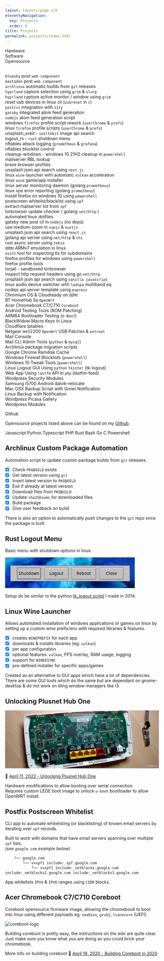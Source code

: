 ```yaml
---
layout: layouts/page.njk
eleventyNavigation:
  key: Projects
  order: 4
title: Projects
permalink: projects/index.html
---
```


<i class="fa fa-microchip"></i> Hardware
<br/><i class="fa fa-code"></i> Software
<br/><i class="fa fa-github"></i> Opensource

<br/><i class="fa fa-code"></i> <i class="fa fa-github"></i> `bluesky` post `web component`
<br/><i class="fa fa-code"></i> <i class="fa fa-github"></i> `mastodon` post `web component`
<br/><i class="fa fa-code"></i> `archlinux` automatic builds from `git` releases
<br/><i class="fa fa-code"></i> <i class="fa fa-github"></i> `hyprland` capture selection using `grim` & `slurp`
<br/><i class="fa fa-code"></i> <i class="fa fa-github"></i> `hyprland` capture active monitor / window using `grim`
<br/><i class="fa fa-microchip"></i> <i class="fa fa-code"></i> <i class="fa fa-github"></i> reset usb devices in linux cli (`usbreset` in `c`)
<br/><i class="fa fa-code"></i> <i class="fa fa-github"></i> `postcss` integration with `11ty`
<br/><i class="fa fa-code"></i> <i class="fa fa-github"></i> `gatsby` integrated atom feed generation
<br/><i class="fa fa-code"></i> <i class="fa fa-github"></i> `nodejs` atom feed generation script
<br/><i class="fa fa-code"></i> <i class="fa fa-github"></i> windows `firefox` profile script rework (`userChrome` & `prefs`)
<br/><i class="fa fa-code"></i> <i class="fa fa-github"></i> linux `firefox` profile scripts (`userChrome` & `prefs`)
<br/><i class="fa fa-code"></i> <i class="fa fa-github"></i> unsplash_svkit - `sveltekit` image api search
<br/><i class="fa fa-code"></i> <i class="fa fa-github"></i> logout_rs - `rust` shutdown menu
<br/><i class="fa fa-code"></i> nftables attack logging (`prometheus` & `grafana`)
<br/><i class="fa fa-code"></i> nftables blocklist control
<br/><i class="fa fa-code"></i> <i class="fa fa-github"></i> cleanup-windows - windows 10 21H2 cleanup in `powershell`
<br/><i class="fa fa-code"></i> mailserver RBL lookup
<br/><i class="fa fa-code"></i> <i class="fa fa-github"></i> brave browser profiles
<br/><i class="fa fa-code"></i> <i class="fa fa-github"></i> unsplash json api search using `next.js`
<br/><i class="fa fa-code"></i> linux `wine` launcher with automatic `vulkan` acceleration
<br/><i class="fa fa-code"></i> linux `wine` game/app installer
<br/><i class="fa fa-code"></i> linux server monitoring daemon (golang `prometheus`)
<br/><i class="fa fa-code"></i> linux vps error reporting (golang `prometheus`)
<br/><i class="fa fa-code"></i> <i class="fa fa-github"></i> install firefox on windows 10 using `powershell`
<br/><i class="fa fa-code"></i> <i class="fa fa-github"></i> postscreen whitelist/blacklist using `spf`
<br/><i class="fa fa-code"></i> <i class="fa fa-github"></i> extract mailserver list from `spf`
<br/><i class="fa fa-code"></i> torbrowser update checker ( golang `net/http` )
<br/><i class="fa fa-code"></i> <i class="fa fa-github"></i> automated linux dotfiles
<br/><i class="fa fa-code"></i> <i class="fa fa-github"></i> gatsby new post cli in `nodejs` (no deps)
<br/><i class="fa fa-code"></i> <i class="fa fa-github"></i> use medium-zoom in `vuejs` & `nuxtjs`
<br/><i class="fa fa-code"></i> <i class="fa fa-github"></i> unsplash json api search using `react.js`
<br/><i class="fa fa-code"></i> golang api server using `net/http` & `chi`
<br/><i class="fa fa-code"></i> rust async server using `tokio`
<br/><i class="fa fa-code"></i> `QEMU` ARMv7 emulation in linux
<br/><i class="fa fa-code"></i> <i class="fa fa-github"></i> `osint` tool for inspecting tls for subdomains
<br/><i class="fa fa-code"></i> <i class="fa fa-github"></i> firefox profiles for windows using `powershell`
<br/><i class="fa fa-code"></i> <i class="fa fa-github"></i> firefox profile tools
<br/><i class="fa fa-code"></i> <i class="fa fa-github"></i> torjail - sandboxed torbrowser
<br/><i class="fa fa-code"></i> <i class="fa fa-github"></i> inspect http request headers using go `net/http`
<br/><i class="fa fa-code"></i> <i class="fa fa-github"></i> unsplash json api search using `vanilla javascript`
<br/><i class="fa fa-code"></i> <i class="fa fa-github"></i> linux audio device switcher with `ladspa` multiband eq
<br/><i class="fa fa-code"></i> <i class="fa fa-github"></i> nodejs api server template using `express`
<br/><i class="fa fa-code"></i> Chromium OS & Cloudready on `QEMU`
<br/><i class="fa fa-microchip"></i> <i class="fa fa-code"></i> BT HomeHub 5a `OpenWrt`
<br/><i class="fa fa-microchip"></i> <i class="fa fa-code"></i> Acer Chromebook C7/C710 `Coreboot`
<br/><i class="fa fa-microchip"></i> <i class="fa fa-code"></i> Android Testing Tools (ROM Patching)
<br/><i class="fa fa-microchip"></i> <i class="fa fa-code"></i> ARM64 Bootloader Testing (`U-Boot`)
<br/><i class="fa fa-microchip"></i> <i class="fa fa-code"></i> <i class="fa fa-github"></i> BlackWidow Macro Keys In Linux
<br/><i class="fa fa-code"></i> <i class="fa fa-github"></i> Cloudflare Iptables
<br/><i class="fa fa-microchip"></i> <i class="fa fa-code"></i> Netgear wnr2200 `OpenWrt` USB Patches & `extroot`
<br/><i class="fa fa-code"></i> <i class="fa fa-linux"></i> Mail Console
<br/><i class="fa fa-code"></i> <i class="fa fa-linux"></i> Mail CLI Admin Tools (`python` & `mysql`)
<br/><i class="fa fa-code"></i> <i class="fa fa-linux"></i> Archlinux package migration scripts
<br/><i class="fa fa-code"></i> <i class="fa fa-github"></i> Google Chrome Ramdisk Cache
<br/><i class="fa fa-code"></i> <i class="fa fa-github"></i> Windows Firewall Blocklists (`powershell`)
<br/><i class="fa fa-code"></i> <i class="fa fa-github"></i> Windows 10 Tweak Tools (`powershell`)
<br/><i class="fa fa-code"></i> <i class="fa fa-github"></i> Linux Logout GUI Using `python` `tkinter` (tk-logout)
<br/><i class="fa fa-code"></i> <i class="fa fa-github"></i> Web App Using `lastfm` API In `php` (lastfm-feed)
<br/><i class="fa fa-code"></i> <i class="fa fa-github"></i> Wordpress Security Modules
<br/><i class="fa fa-code"></i> <i class="fa fa-github"></i> Samsung i5700 Android dalvik-relocate
<br/><i class="fa fa-code"></i> <i class="fa fa-github"></i> Mac OSX Backup Script with Growl Notification
<br/><i class="fa fa-code"></i> <i class="fa fa-github"></i> Linux Backup with Notification
<br/><i class="fa fa-code"></i> Wordpress Picasa Gallery
<br/><i class="fa fa-code"></i> Wordpress Modules

<article class="message is-dark">
  <div class="message-header">
    <p><i class="fa-lg fa fa-github"></i> Github</p>
  </div>
  <div class="message-body">
    <p class="text-center">Opensource projects listed above can be found on my <a href="https://github.com/equk" target="_blank" aria-label="go to github" rel="noopener noreferrer">Github</a>.</p>
    <p class="text-center"><span class="language-color js"></span> Javascript <span class="language-color py"></span> Python <span class="language-color ts"></span> Typescript <span class="language-color php"></span> PHP <span class="language-color rust"></span> Rust <span class="language-color sh"></span> Bash <span class="language-color go"></span> Go <span class="language-color c"></span> C <span class="language-color ps"></span> Powershell</p>
  </div>
</article>

## Archlinux Custom Package Automation

Automation script to update custom package builds from `git` releases.

- [x] Check `PKGBUILD` exists
- [x] Get latest version using `git`
- [x] Insert latest version to `PKGBUILD`
- [x] Exit if already at latest version
- [x] Download files from `PKGBUILD`
- [x] Update `sha256sums` for downloaded files
- [x] Build package
- [x] Give user feedback on build

There is also an option to automatically push changes to the `git` repo once the package is built.

## Rust Logout Menu

Basic menu with shutdown options in linux.

![logout_rs](../_media/images/2021/logout_rs.png)

Setup do be similar to the python <a href="/2014/06/07/tk_logout-python-script-for-i3wm/" target="_blank">tk_logout script</a> I made in 2014.

## Linux Wine Launcher

Allows automated installation of windows applications or games on linux by setting up a custom wine prefix/env with required libraries & features.

- [x] creates `WINEPREFIX` for each app
- [x] downloads & installs libraries (eg: `vulkan`)
- [x] per app configuration
- [x] optional features: `vulkan`, FPS overlay, RAM usage, logging
- [x] support for `WINEESYNC`
- [x] pre-defined installer for specific apps/games

Created as an alternative to GUI apps which have a lot of dependencies.<br/>
There are some GUI tools which do the same but are dependant on gnome-desktop & do not work on tiling window managers like i3.

## Unlocking Plusnet Hub One

<a href="/2022/04/11/unlocking-plusnet-hub-one/" target="_blank" rel="noopener noreferrer">

![hh5a_img](../_media/images/2022/plusnet_hub_one_top.jpg)

</a>

📝 [April 11, 2022 - Unlocking Plusnet Hub One](/2022/04/11/unlocking-plusnet-hub-one/)

Hardware modifications to allow booting over serial connection.<br/>
Requires custom LEDE boot image to unlock `u-boot` bootloader to allow OpenWRT install.

## Postfix Postscreen Whitelist

CLI app to automate whitelisting (or blacklisting) of known email servers by iterating over `spf` records.

Built to work with domains that have email servers spanning over multiple `spf` lists.
<br/>*(see `google.com` example below)*
```
    └── google.com
        └── v=spf1 include:_spf.google.com
            └── v=spf1 include:_netblocks.google.com include:_netblocks2.google.com include:_netblocks3.google.com
```
App whitelists `IPV4` & `IPV6` ranges using `CIDR` blocks.

## Acer Chromebook C7/C710 Coreboot

Coreboot opensource firmware image, allowing the chromebook to boot into linux using different payloads eg: `seabios`, `grub2`, `tianocore` (UEFI).

<p><img src="/media/logos/coreboot.svg" alt="coreboot-logo" class="dark-logo" width="200px"></p>

Building coreboot is pretty easy, the instructions on the wiki are quite clear.<br/>
Just make sure you know what you are doing as you could brick your chromebook.

More info on building coreboot 📝 [April 19, 2020 - Building Coreboot in 2020](/2020/04/19/building-coreboot-2020)
